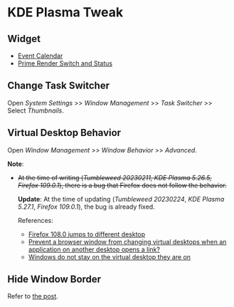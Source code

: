 # KDE Plasma Tweak

## Widget

- [Event Calendar]( https://store.kde.org/p/998901 )
- [Prime Render Switch and Status]( https://store.kde.org/p/1425330 )

## Change Task Switcher

Open *System Settings* >> *Window Management* >> *Task Switcher* >> Select *Thumbnails*.

## Virtual Desktop Behavior

Open *Window Management* >> *Window Behavior* >> *Advanced*.

**Note**:

- ~~At the time of writing (*Tumbleweed 20230211, KDE Plasma 5.26.5, Firefox 109.0.1*), there is a bug that Firefox does not follow the behavior.~~

  **Update**: At the time of updating (*Tumbleweed 20230224*, *KDE Plasma 5.27.1*, *Firefox 109.0.1*), the bug is already fixed.

  References:

  - [Firefox 108.0 jumps to different desktop](https://askubuntu.com/questions/1445505/firefox-108-0-jumps-to-different-desktop)
  - [Prevent a browser window from changing virtual desktops when an application on another desktop opens a link?](https://www.reddit.com/r/kde/comments/zm6gag/prevent_a_browser_window_from_changing_virtual/)
  - [Windows do not stay on the virtual desktop they are on](https://bugs.kde.org/show_bug.cgi?id=462996)

## Hide Window Border

Refer to [the post]( https://medium.com/@CodyReichert/how-to-hide-title-bars-in-kde-plasma-5-348e0df4087f ).
